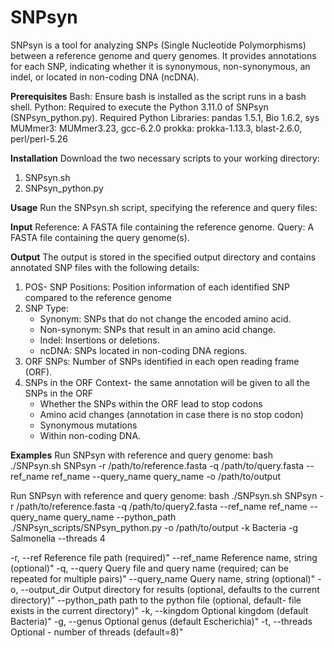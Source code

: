 # SNPsyn
SNPsyn is a tool for analyzing SNPs (Single Nucleotide Polymorphisms) between a reference genome and query genomes. It provides annotations for each SNP, indicating whether it is synonymous, non-synonymous, an indel, or located in non-coding DNA (ncDNA).


**Prerequisites**
Bash: Ensure bash is installed as the script runs in a bash shell.
Python: Required to execute the Python 3.11.0 of SNPsyn (SNPsyn_python.py).
Required Python Libraries: pandas 1.5.1, Bio 1.6.2, sys
MUMmer3: MUMmer3.23, gcc-6.2.0
prokka: prokka-1.13.3, blast-2.6.0, perl/perl-5.26

**Installation**
Download the two necessary scripts to your working directory:
1. SNPsyn.sh
2. SNPsyn_python.py

**Usage**
Run the SNPsyn.sh script, specifying the reference and query files:

**Input**
Reference: A FASTA file containing the reference genome.
Query: A FASTA file containing the query genome(s).

**Output**
The output is stored in the specified output directory and contains annotated SNP files with the following details:
1. POS- SNP Positions: Position information of each identified SNP compared to the reference genome
2. SNP Type:
   * Synonym: SNPs that do not change the encoded amino acid.
   * Non-synonym: SNPs that result in an amino acid change.
   * Indel: Insertions or deletions.
   * ncDNA: SNPs located in non-coding DNA regions.
3. ORF SNPs: Number of SNPs identified in each open reading frame (ORF).
4. SNPs in the ORF Context- the same annotation will be given to all the SNPs in the ORF
   * Whether the SNPs within the ORF lead to stop codons 
   * Amino acid changes (annotation in case there is no stop codon)
   * Synonymous mutations
   * Within non-coding DNA.

**Examples**
 Run SNPsyn with reference and query genome:
bash ./SNPsyn.sh SNPsyn -r /path/to/reference.fasta -q /path/to/query.fasta --ref_name ref_name --query_name query_name -o /path/to/output

Run SNPsyn with reference and query genome:
bash ./SNPsyn.sh SNPsyn -r /path/to/reference.fasta -q /path/to/query2.fasta --ref_name ref_name --query_name query_name --python_path ./SNPsyn_scripts/SNPsyn_python.py -o /path/to/output -k Bacteria -g Salmonella --threads 4


-r, --ref            Reference file path (required)"
--ref_name           Reference name, string (optional)"
-q, --query          Query file and query name (required; can be repeated for multiple pairs)"
--query_name         Query name, string (optional)"
-o, --output_dir     Output directory for results (optional, defaults to the current directory)"
--python_path        path to the python file (optional, default- file exists in the current directory)"
-k, --kingdom        Optional kingdom (default Bacteria)"
-g, --genus          Optional genus (default Escherichia)"
-t, --threads        Optional - number of threads (default=8)"
